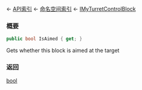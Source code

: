 ← [API索引](Api-Index) ← [命名空间索引](Namespace-Index) ← [IMyTurretControlBlock](SpaceEngineers.Game.ModAPI.Ingame.IMyTurretControlBlock)

### 概要

```csharp
public bool IsAimed { get; }
```

Gets whether this block is aimed at the target

### 返回

[bool](https://docs.microsoft.com/en-us/dotnet/api/System.Boolean?view=netframework-4.6)

